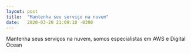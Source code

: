 ```yaml
---
layout: post
title:  "Mantenha seu serviço na nuvem"
date:   2020-03-20 21:09:10 -0300
---
```


Mantenha seus serviços na nuvem, somos especialistas em AWS e Digital Ocean